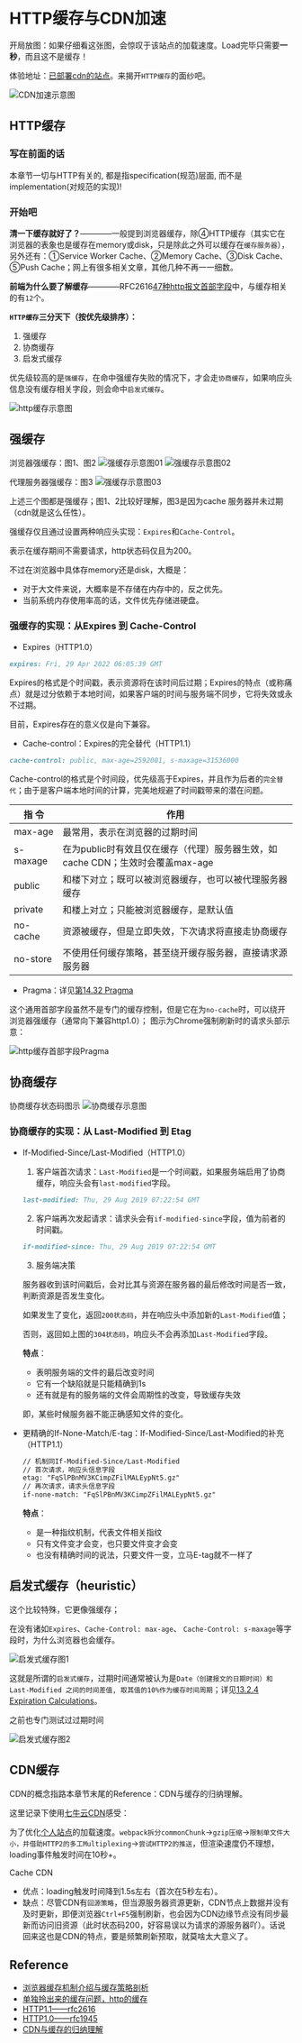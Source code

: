 # HTTP缓存与CDN加速

开局放图：如果仔细看这张图，会惊叹于该站点的加载速度。Load完毕只需要**一秒**，而且这不是缓存！

体验地址：[已部署cdn的站点](https://www.vfa25.cn/antd/)。来揭开`HTTP缓存`的面纱吧。

![CDN加速示意图](../../.imgs/http-cache-load.png)

## HTTP缓存

### 写在前面的话

本章节一切与HTTP有关的, 都是指specification(规范)层面, 而不是implementation(对规范的实现)!

### 开始吧

**清一下缓存就好了？**————一般提到浏览器缓存，除④HTTP缓存（其实它在浏览器的表象也是缓存在memory或disk，只是除此之外可以缓存在`缓存服务器`），另外还有：①Service Worker Cache、②Memory Cache、③Disk Cache、⑤Push Cache；网上有很多相关文章，其他几种不再一一细数。

**前端为什么要了解缓存**————RFC2616[47种http报文首部字段](https://www.w3.org/Protocols/rfc2616/rfc2616-sec14.html)中，与缓存相关的有`12`个。

**`HTTP缓存`三分天下（按优先级排序）：**

1. 强缓存
2. 协商缓存
3. 启发式缓存

优先级较高的是`强缓存`，在命中强缓存失败的情况下，才会走`协商缓存`，如果响应头信息没有缓存相关字段，则会命中`启发式缓存`。

![http缓存示意图](../../.imgs/http-cache-overview.png)

## 强缓存

浏览器强缓存：图1、图2
![强缓存示意图01](../../.imgs/force-cache01.png)
![强缓存示意图02](../../.imgs/force-cache02.png)

代理服务器强缓存：图3
![强缓存示意图03](../../.imgs/force-cache03.png)

上述三个图都是强缓存；图1、2比较好理解，图3是因为cache 服务器并未过期（cdn就是这么任性）。

强缓存仅且通过设置两种响应头实现：`Expires`和`Cache-Control`。

表示在缓存期间不需要请求，http状态码仅且为200。

不过在浏览器中具体存memory还是disk，大概是：

- 对于大文件来说，大概率是不存储在内存中的，反之优先。
- 当前系统内存使用率高的话，文件优先存储进硬盘。

### 强缓存的实现：从Expires 到 Cache-Control

- Expires（HTTP1.0）

```md
expires: Fri, 29 Apr 2022 06:05:39 GMT
```

Expires的格式是个时间戳，表示资源将在该时间后过期；Expires的特点（或称痛点）就是过分依赖于本地时间，如果客户端的时间与服务端不同步，它将失效或永不过期。

目前，Expires存在的意义仅是向下兼容。

- Cache-control：Expires的完全替代（HTTP1.1）

```md
cache-control: public, max-age=2592001, s-maxage=31536000
```

Cache-control的格式是个时间段，优先级高于Expires，并且作为后者的`完全替代`；由于是客户端本地时间的计算，完美地规避了时间戳带来的潜在问题。

| 指 令           | 作用                        |
|----------------|----------------------------|
| max-age        | 最常用，表示在浏览器的过期时间   |
| s-maxage       | 在为public时有效且仅在缓存（代理）服务器生效，如cache CDN；生效时会覆盖max-age |
| public         | 和楼下对立；既可以被浏览器缓存，也可以被代理服务器缓存 |
| private        | 和楼上对立；只能被浏览器缓存，是默认值|
| no-cache       | 资源被缓存，但是立即失效，下次请求将直接走协商缓存 |
| no-store       | 不使用任何缓存策略，甚至绕开缓存服务器，直接请求源服务器 |

- Pragma：详见[第14.32 Pragma](https://www.w3.org/Protocols/rfc2616/rfc2616-sec14.html)

这个通用首部字段虽然不是专门的缓存控制，但是它在为`no-cache`时，可以绕开浏览器强缓存（通常向下兼容http1.0）；
图示为Chrome强制刷新时的请求头部示意：

![http缓存首部字段Pragma](../../.imgs/http-cache-pragma.png)

## 协商缓存

协商缓存状态码图示
![协商缓存示意图](../../.imgs/http-cache-304.png)

### 协商缓存的实现：从 Last-Modified 到 Etag

- If-Modified-Since/Last-Modified（HTTP1.0）

  1. 客户端首次请求：`Last-Modified`是一个时间戳，如果服务端启用了协商缓存，响应头会有`last-modified`字段。

  ```md
  last-modified: Thu, 29 Aug 2019 07:22:54 GMT
  ```

  2. 客户端再次发起请求：请求头会有`if-modified-since`字段，值为前者的时间戳。

  ```md
  if-modified-since: Thu, 29 Aug 2019 07:22:54 GMT
  ```

  3. 服务端决策

  服务器收到该时间戳后，会对比其与资源在服务器的最后修改时间是否一致，判断资源是否发生变化。
  
  如果发生了变化，返回`200状态码`，并在响应头中添加新的`Last-Modified`值；

  否则，返回如上图的`304状态码`，响应头不会再添加`Last-Modified`字段。

  **特点**：

  - 表明服务端的文件的最后改变时间
  - 它有一个缺陷就是只能精确到1s
  - 还有就是有的服务端的文件会周期性的改变，导致缓存失效
  
  即，某些时候服务器不能正确感知文件的变化。

- 更精确的If-None-Match/E-tag：If-Modified-Since/Last-Modified的补充（HTTP1.1）

  ```md
  // 机制同If-Modified-Since/Last-Modified
  // 首次请求，响应头信息字段
  etag: "FqSlPBnMV3KCimpZFilMALEypNt5.gz"
  // 再次请求，请求头信息字段
  if-none-match: "FqSlPBnMV3KCimpZFilMALEypNt5.gz"
  ```

  **特点**：

  - 是一种指纹机制，代表文件相关指纹
  - 只有文件变才会变，也只要文件变才会变
  - 也没有精确时间的说法，只要文件一变，立马E-tag就不一样了

## 启发式缓存（heuristic）

这个比较特殊，它更像强缓存；

在没有诸如`Expires`、`Cache-Control: max-age`、 `Cache-Control: s-maxage`等字段时，为什么浏览器也会缓存。

![启发式缓存图1](../../.imgs/http-cache-heuristic01.png)

这就是所谓的`启发式缓存`，过期时间通常被认为是`Date（创建报文的日期时间）和 Last-Modified 之间的时间差值, 取其值的10%作为缓存时间周期`；详见[13.2.4 Expiration Calculations](https://tools.ietf.org/html/rfc2616#section-13.2.4)。

之前也专门测试过过期时间

![启发式缓存图2](../../.imgs/http-cache-heuristic02.jpg)

## CDN缓存

CDN的概念指路本章节末尾的Reference：CDN与缓存的归纳理解。

这里记录下使用[七牛云CDN](https://developer.qiniu.com/)感受：

为了优化[个人站点](https://vfa25.cn/antd/)的加载速度。`webpack拆分commonChunk`→`gzip压缩`→`限制单文件大小，并借助HTTP2的多工Multiplexing`→`尝试HTTP2的推送`，但渲染速度仍不理想，loading事件触发时间在10秒+。

Cache CDN

- 优点：loading触发时间降到1.5s左右（首次在5秒左右）。
- 缺点：尽管CDN有`回源策略`，但当源服务器资源更新，CDN节点上数据并没有及时更新，即便浏览器`Ctrl+F5`强制刷新，也会因为CDN边缘节点没有同步最新而访问旧资源（此时状态码200，好容易误以为请求的源服务器吖）。话说回来这也是CDN的特点，要是频繁刷新预取，就莫啥太大意义了。

## Reference

- [浏览器缓存机制介绍与缓存策略剖析](https://juejin.im/book/5b936540f265da0a9624b04b/section/5b9ba651f265da0ac726e5de)
- [单独拎出来的缓存问题，http的缓存](https://juejin.im/post/5aa5cb846fb9a028e25d2fb1#heading-30)
- [HTTP1.1——rfc2616](https://tools.ietf.org/html/rfc2616)
- [HTTP1.0——rfc1945](https://tools.ietf.org/html/rfc1945)
- [CDN与缓存的归纳理解](https://www.cnblogs.com/shamo89/p/9234705.html)
